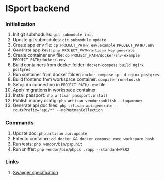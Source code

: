 # ISport backend

### Initialization
1. Init git submodules: `git submodule init`
2. Update git submodules: `git submodule update`
3. Create app env file: `cp PROJECT_PATH/.env.example PROJECT_PATH/.env`
4. Generate app keys: `php PROJECT_PATH/artisan key:generate`
5. Create container env file: `cp PROJECT_PATH/docker/env-example PROJECT_PATH/docker/.env`
6. Build containers from docker folder: `docker-compose build nginx postgres`
7. Run container from docker folder: `docker-compose up -d nginx postgres`
8. Build frontend from workspace container: `compile-fronetnd.sh`
9. Setup db connection in `PROJECT_PATH/.env` file
10. Apply migrations in workspace container
11. Install passport: `php artisan passport:install`
12. Publish money config: `php artisan vendor:publish --tag=money`
13. Generate api doc files: `php artisan api:generate --routePrefix="api/*" --noPostmanCollection`

### Commands
1. Update doc: `php artisan api:update`
2. Enter to container: `cd docker && docker-compose exec workspace bash`
3. Run tests: `php vendor/bin/phpunit`
4. Run sniffer: `php vendor/bin/phpcs ./app --standard=PSR2`

### Links
1. [Swagger specification](https://swagger.io/docs/specification/about/)